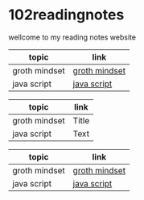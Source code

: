 # 102readingnotes  
wellcome to my reading notes website

| topic      | link |
| ----------- | ----------- |
| groth mindset | [groth mindset](https://ahmadhirthani.github.io/102readingnotes/crowthmindset) |
| java script | [java script](https://ahmadhirthani.github.io/102readingnotes/javascript) |


| topic      | link |
| ----------- | ----------- |
| groth mindset      | Title       |
| java script   | Text        |


| topic      | link |
| ----------- | ----------- |
| groth mindset      | [groth mindset](https://ahmadhirthani.github.io/102readingnotes/crowthmindset) |
| java script   | [java script](https://ahmadhirthani.github.io/102readingnotes/javascript) |


